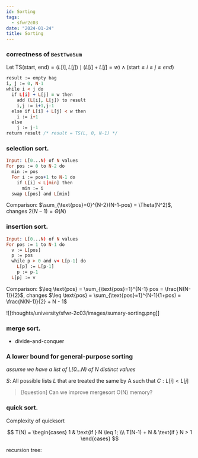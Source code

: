 ```yaml
---
id: Sorting
tags:
  - sfwr2c03
date: "2024-01-24"
title: Sorting
---
```


### correctness of `BestTwoSum`

Let $\text{TS(start, end)} = {(L[i], L[j]) \mid (L[i] + L[j] = w) \land (\text{start} \leq i \leq j \leq end)}$

```prolog
result := empty bag
i, j := 0, N-1
while i < j do
  if L[i] + L[j] = w then
    add (L[i], L[j]) to result
    i,j := i+1,j-1
  else if L[i] + L[j] < w then
    i := i+1
  else
    j := j-1
return result /* result = TS(L, 0, N-1) */
```

### selection sort.
```prolog
Input: L[0...N) of N values
For pos := 0 to N-2 do
  min := pos
  For i := pos+1 to N-1 do
    if L[i] < L[min] then
      min := i
  swap L[pos] and L[min]
```
Comparison: $\sum_{\text{pos}=0}^{N-2}(N-1-pos) = \Theta(N^2)$, changes $2(N-1) = \Theta(N)$

### insertion sort.
```prolog
Input: L[0...N) of N values
For pos := 1 to N-1 do
  v := L[pos]
  p := pos
  while p > 0 and v< L[p-1] do
    L[p] := L[p-1]
    p := p-1
  L[p] := v
```

Comparison: $\leq \text{pos} = \sum_{\text{pos}=1}^{N-1} pos = \frac{N(N-1)}{2}$, changes $\leq \text{pos} = \sum_{\text{pos}=1}^{N-1}(1+pos) = \frac{N(N-1)}{2} + N - 1$

![[thoughts/university/sfwr-2c03/images/sumary-sorting.png]]

### merge sort.
- divide-and-conquer

### A lower bound for general-purpose sorting
_assume we have a list of $L \lbrack 0 \dots N)$ of $N$ distinct values_

$S$: All possible lists $L$ that are treated the same by A such that $C: L[i] < L[j]$

> [!question]
> Can we improve mergesort O(N) memory?

### quick sort.

Complexity of quicksort

$$
T(N) = \begin{cases}
1 & \text{if } N \leq 1; \\\
T(N-1) + N & \text{if } N > 1
\end{cases}
$$

recursion tree: